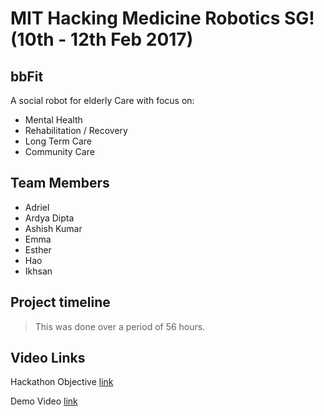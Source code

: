# **MIT Hacking Medicine Robotics SG! (10th - 12th Feb 2017)**


## **bbFit**
A social robot for elderly Care with focus on:
*   Mental Health
*   Rehabilitation / Recovery
*   Long Term Care
*   Community Care

## **Team Members**
*  Adriel
*  Ardya Dipta
*  Ashish Kumar
*  Emma
*  Esther
*  Hao
*  Ikhsan

## Project timeline
> This was done over a period of 56 hours.

## Video Links
Hackathon Objective [link](https://youtu.be/_9YriSSMhy8)

Demo Video [link](https://youtu.be/Cpv7ZF2kiQ4)

<!-- ## BB Team
![Team](https://goo.gl/photos/rJ2ZzC9DWty6qNWJ9) -->
